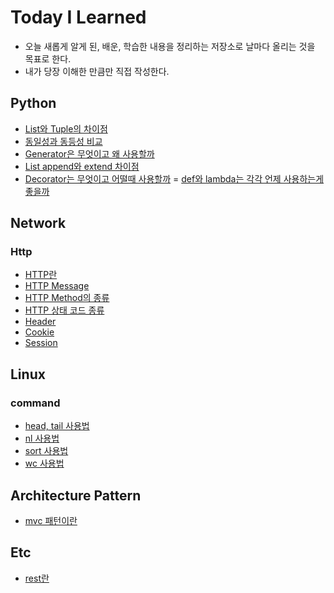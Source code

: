 # Today I Learned
- 오늘 새롭게 알게 된, 배운, 학습한 내용을 정리하는 저장소로 날마다 올리는 것을 목표로 한다.
- 내가 당장 이해한 만큼만 직접 작성한다.

## Python
- [List와 Tuple의 차이점](https://github.com/rla-thdus/TIL/blob/main/Python/List_vs_Tuple.md)
- [동일성과 동등성 비교](https://github.com/rla-thdus/TIL/blob/main/Python/Identity_vs_Equality.md)
- [Generator은 무엇이고 왜 사용할까](https://github.com/rla-thdus/TIL/blob/main/Python/Generator.md)
- [List append와 extend 차이점](https://github.com/rla-thdus/TIL/blob/main/Python/List_Append_vs_List_Extend.md)
- [Decorator는 무엇이고 어떨때 사용할까](https://github.com/rla-thdus/TIL/blob/main/Python/Decorator.md)
= [def와 lambda는 각각 언제 사용하는게 좋을까](https://github.com/rla-thdus/TIL/blob/main/Python/Def_vs_Lambda.md)

## Network
### Http
- [HTTP란](https://github.com/rla-thdus/TIL/blob/main/Network/HTTP/HTTP.md)
- [HTTP Message](https://github.com/rla-thdus/TIL/blob/main/Network/HTTP/HTTP_Message.md)
- [HTTP Method의 종류](https://github.com/rla-thdus/TIL/blob/main/Network/HTTP/HTTP_Method.md)
- [HTTP 상태 코드 종류](https://github.com/rla-thdus/TIL/blob/main/Network/HTTP/HTTP_Status_Code.md)
- [Header](https://github.com/rla-thdus/TIL/blob/main/Network/HTTP/Header.md)
- [Cookie](https://github.com/rla-thdus/TIL/blob/main/Network/HTTP/Cookie.md)
- [Session](https://github.com/rla-thdus/TIL/blob/main/Network/HTTP/Session.md)

## Linux
### command
- [head, tail 사용법](https://github.com/rla-thdus/TIL/blob/main/Linux/Command/head_tail.md)
- [nl 사용법](https://github.com/rla-thdus/TIL/blob/main/Linux/Command/nl.md)
- [sort 사용법](https://github.com/rla-thdus/TIL/blob/main/Linux/Command/sort.md)
- [wc 사용법](https://github.com/rla-thdus/TIL/blob/main/Linux/Command/wc.md)

## Architecture Pattern
- [mvc 패턴이란](https://github.com/rla-thdus/TIL/blob/main/ArchitecturePattern/mvc.md)

## Etc
- [rest란](https://github.com/rla-thdus/TIL/blob/main/Etc/rest.md)